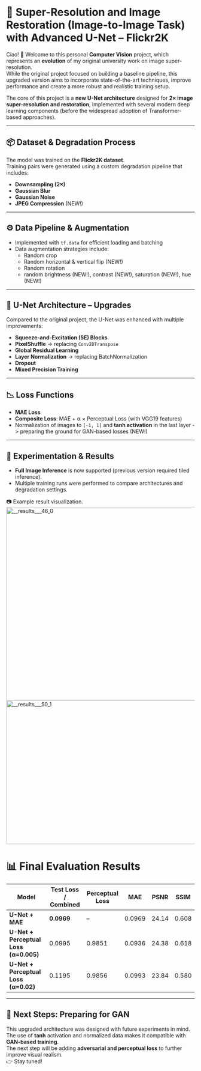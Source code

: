 # 🧠 Super-Resolution and Image Restoration (Image-to-Image Task) with Advanced U-Net – Flickr2K

Ciao! 👋 Welcome to this personal **Computer Vision** project, which represents an **evolution** of my original university work on image super-resolution.  
While the original project focused on building a baseline pipeline, this upgraded version aims to incorporate state-of-the-art techniques, improve performance and create a more robust and realistic training setup.

The core of this project is a **new U-Net architecture** designed for **2× image super-resolution and restoration**, implemented with several modern deep learning components (before the widespread adoption of Transformer-based approaches).

---

## 📦 Dataset & Degradation Process
The model was trained on the **Flickr2K dataset**.  
Training pairs were generated using a custom degradation pipeline that includes:
- **Downsampling (2×)**
- **Gaussian Blur**
- **Gaussian Noise**
- **JPEG Compression** (NEW!)

---

## ⚙️ Data Pipeline & Augmentation
- Implemented with `tf.data` for efficient loading and batching  
- Data augmentation strategies include:
  - Random crop  
  - Random horizontal & vertical flip (NEW!)
  - Random rotation
  - random brightness (NEW!), contrast (NEW!), saturation (NEW!), hue (NEW!)

---

## 🧩 U-Net Architecture – Upgrades
Compared to the original project, the U-Net was enhanced with multiple improvements:

- **Squeeze-and-Excitation (SE) Blocks**  
- **PixelShuffle** → replacing `Conv2DTranspose`  
- **Global Residual Learning** 
- **Layer Normalization** → replacing BatchNormalization  
- **Dropout** 
- **Mixed Precision Training**

---

## 📉 Loss Functions
- **MAE Loss**  
- **Composite Loss**: MAE + α × Perceptual Loss (with VGG19 features)  
- Normalization of images to `[-1, 1]` and **tanh activation** in the last layer -> preparing the ground for GAN-based losses (NEW!) 

---

## 🔬 Experimentation & Results
- **Full Image Inference** is now supported (previous version required tiled inference).  
- Multiple training runs were performed to compare architectures and degradation settings.  

📷 Example result visualization.
<img width="2460" height="515" alt="__results___46_0" src="https://github.com/user-attachments/assets/9ff77859-80d9-4916-aabb-7601000386c1" />
<img width="2489" height="383" alt="__results___50_1" src="https://github.com/user-attachments/assets/518dd32d-a799-4e0e-a930-77a376f76af0" />

# 📊 Final Evaluation Results

| Model                                | Test Loss / Combined | Perceptual Loss | MAE    | PSNR   | SSIM  |
|--------------------------------------|----------------------|-----------------|--------|--------|-------|
| **U-Net + MAE**                      | **0.0969**           | –               | 0.0969 | 24.14  | 0.608 |
| **U-Net + Perceptual Loss (α=0.005)** | 0.0995               | 0.9851          | 0.0936 | 24.38  | 0.618 |
| **U-Net + Perceptual Loss (α=0.02)**  | 0.1195               | 0.9856          | 0.0993 | 23.84  | 0.580 |


---

## 🚀 Next Steps: Preparing for GAN
This upgraded architecture was designed with future experiments in mind.  
The use of **tanh** activation and normalized data makes it compatible with **GAN-based training**.  
The next step will be adding **adversarial and perceptual loss** to further improve visual realism.  
👉 Stay tuned!  
